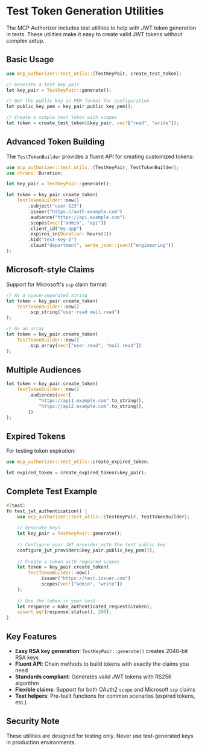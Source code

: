 # Test Token Generation Utilities

The MCP Authorizer includes test utilities to help with JWT token generation in tests. These utilities make it easy to create valid JWT tokens without complex setup.

## Basic Usage

```rust
use mcp_authorizer::test_utils::{TestKeyPair, create_test_token};

// Generate a test key pair
let key_pair = TestKeyPair::generate();

// Get the public key in PEM format for configuration
let public_key_pem = key_pair.public_key_pem();

// Create a simple test token with scopes
let token = create_test_token(&key_pair, vec!["read", "write"]);
```

## Advanced Token Building

The `TestTokenBuilder` provides a fluent API for creating customized tokens:

```rust
use mcp_authorizer::test_utils::{TestKeyPair, TestTokenBuilder};
use chrono::Duration;

let key_pair = TestKeyPair::generate();

let token = key_pair.create_token(
    TestTokenBuilder::new()
        .subject("user-123")
        .issuer("https://auth.example.com")
        .audience("https://api.example.com")
        .scopes(vec!["admin", "api"])
        .client_id("my-app")
        .expires_in(Duration::hours(2))
        .kid("test-key-1")
        .claim("department", serde_json::json!("engineering"))
);
```

## Microsoft-style Claims

Support for Microsoft's `scp` claim format:

```rust
// As a space-separated string
let token = key_pair.create_token(
    TestTokenBuilder::new()
        .scp_string("user.read mail.read")
);

// As an array
let token = key_pair.create_token(
    TestTokenBuilder::new()
        .scp_array(vec!["user.read", "mail.read"])
);
```

## Multiple Audiences

```rust
let token = key_pair.create_token(
    TestTokenBuilder::new()
        .audiences(vec![
            "https://api1.example.com".to_string(),
            "https://api2.example.com".to_string(),
        ])
);
```

## Expired Tokens

For testing token expiration:

```rust
use mcp_authorizer::test_utils::create_expired_token;

let expired_token = create_expired_token(&key_pair);
```

## Complete Test Example

```rust
#[test]
fn test_jwt_authentication() {
    use mcp_authorizer::test_utils::{TestKeyPair, TestTokenBuilder};
    
    // Generate keys
    let key_pair = TestKeyPair::generate();
    
    // Configure your JWT provider with the test public key
    configure_jwt_provider(&key_pair.public_key_pem());
    
    // Create a token with required scopes
    let token = key_pair.create_token(
        TestTokenBuilder::new()
            .issuer("https://test.issuer.com")
            .scopes(vec!["admin", "write"])
    );
    
    // Use the token in your test
    let response = make_authenticated_request(&token);
    assert_eq!(response.status(), 200);
}
```

## Key Features

- **Easy RSA key generation**: `TestKeyPair::generate()` creates 2048-bit RSA keys
- **Fluent API**: Chain methods to build tokens with exactly the claims you need
- **Standards compliant**: Generates valid JWT tokens with RS256 algorithm
- **Flexible claims**: Support for both OAuth2 `scope` and Microsoft `scp` claims
- **Test helpers**: Pre-built functions for common scenarios (expired tokens, etc.)

## Security Note

These utilities are designed for testing only. Never use test-generated keys in production environments.